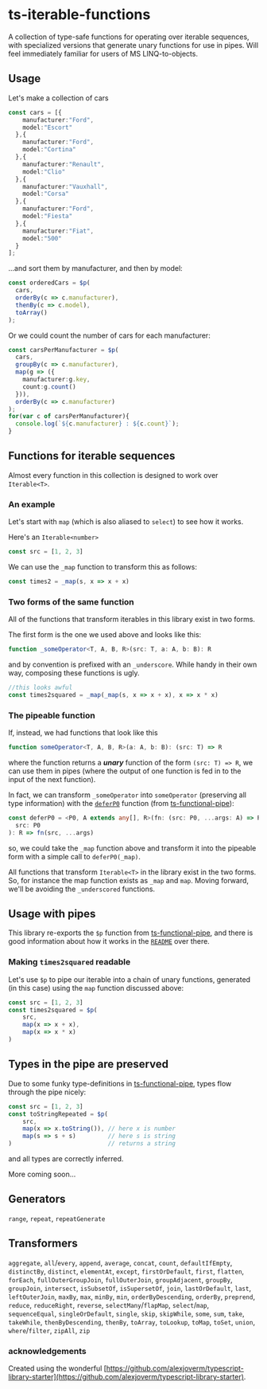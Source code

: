 # ts-iterable-functions

A collection of type-safe functions for operating over iterable sequences, with specialized versions that generate unary functions for use in pipes. Will feel immediately familiar for users of MS LINQ-to-objects.

## Usage

Let's make a collection of cars

```typescript
const cars = [{
    manufacturer:"Ford",
    model:"Escort"
  },{
    manufacturer:"Ford",
    model:"Cortina"
  },{
    manufacturer:"Renault",
    model:"Clio"
  },{
    manufacturer:"Vauxhall",
    model:"Corsa"
  },{
    manufacturer:"Ford",
    model:"Fiesta"
  },{
    manufacturer:"Fiat",
    model:"500"
  }
];
```

...and sort them by manufacturer, and then by model:

```typescript
const orderedCars = $p(
  cars,
  orderBy(c => c.manufacturer),
  thenBy(c => c.model),
  toArray()
);
```

Or we could count the number of cars for each manufacturer:

```typescript
const carsPerManufacturer = $p(
  cars,
  groupBy(c => c.manufacturer),
  map(g => ({
    manufacturer:g.key, 
    count:g.count()
  })),
  orderBy(c => c.manufacturer)
);
for(var c of carsPerManufacturer){
  console.log(`${c.manufacturer} : ${c.count}`);
}
```

## Functions for iterable sequences

Almost every function in this collection is designed to work over `Iterable<T>`.

### An example

Let's start with `map` (which is also aliased to `select`) to see how it works.

Here's an `Iterable<number>`

```typescript
const src = [1, 2, 3]
```

We can use the `_map` function to transform this as follows:

```typescript
const times2 = _map(s, x => x + x)
```

### Two forms of the same function

All of the functions that transform iterables in this library exist in two forms. 

The first form is the one we used above and looks like this:

```typescript
function _someOperator<T, A, B, R>(src: T, a: A, b: B): R
```

and by convention is prefixed with an `_underscore`. While handy in their own way, composing these functions is ugly.

```typescript
//this looks awful
const times2squared = _map(_map(s, x => x + x), x => x * x)
```

### The pipeable function

If, instead, we had functions that look like this

```typescript
function someOperator<T, A, B, R>(a: A, b: B): (src: T) => R
```

where the function returns a ***unary*** function of the form `(src: T) => R`, we can use them in pipes (where the output of one function is fed in to the input of the next function).

In fact, we can transform `_someOperator` into `someOperator` (preserving all type information) with the [`deferP0`](https://github.com/biggyspender/ts-functional-pipe/blob/master/src/deferP0.ts) function (from [ts-functional-pipe](https://github.com/biggyspender/ts-functional-pipe)):

```typescript
const deferP0 = <P0, A extends any[], R>(fn: (src: P0, ...args: A) => R) => (...args: A) => (
  src: P0
): R => fn(src, ...args)
```

so, we could take the `_map` function above and transform it into the pipeable form with a simple call to `deferP0(_map)`.

All functions that transform `Iterable<T>` in the library exist in the two forms. So, for instance the map function exists as `_map` and `map`. Moving forward, we'll be avoiding the `_underscored` functions.

## Usage with pipes

This library re-exports the `$p` function from [ts-functional-pipe](https://github.com/biggyspender/ts-functional-pipe), and there is good information about how it works in the [`README`](https://github.com/biggyspender/ts-functional-pipe/blob/master/README.md) over there.

### Making `times2squared` readable

Let's use `$p` to pipe our iterable into a chain of unary functions, generated (in this case) using the `map` function discussed above:

```typescript
const src = [1, 2, 3]
const times2squared = $p(
    src,
    map(x => x + x),
    map(x => x * x)
)
```

## Types in the pipe are preserved

Due to some funky type-definitions in [ts-functional-pipe](https://github.com/biggyspender/ts-functional-pipe), types flow through the pipe nicely:

```typescript
const src = [1, 2, 3]
const toStringRepeated = $p(
    src,
    map(x => x.toString()), // here x is number
    map(s => s + s)         // here s is string
)                           // returns a string
```

and all types are correctly inferred.

More coming soon...

## Generators


`range`, `repeat`, `repeatGenerate`


## Transformers


`aggregate`, `all`/`every`, `append`, `average`, `concat`, `count`, `defaultIfEmpty`, `distinctBy`, `distinct`, `elementAt`, `except`, `firstOrDefault`, `first`, `flatten`, `forEach`, `fullOuterGroupJoin`, `fullOuterJoin`, `groupAdjacent`, `groupBy`, `groupJoin`, `intersect`, `isSubsetOf`, `isSupersetOf`, `join`, `lastOrDefault`, `last`, `leftOuterJoin`, `maxBy`, `max`, `minBy`, `min`, `orderByDescending`, `orderBy`, `preprend`, `reduce`, `reduceRight`, `reverse`, `selectMany`/`flapMap`, `select`/`map`, `sequenceEqual`, `singleOrDefault`, `single`, `skip`, `skipWhile`, `some`, `sum`, `take`, `takeWhile`, `thenByDescending`, `thenBy`, `toArray`, `toLookup`, `toMap`, `toSet`, `union`, `where`/`filter`, `zipAll`, `zip`


### acknowledgements

Created using the wonderful [https://github.com/alexjoverm/typescript-library-starter](https://github.com/alexjoverm/typescript-library-starter).
